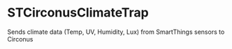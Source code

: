 # STCirconusClimateTrap
Sends climate data (Temp, UV, Humidity, Lux) from SmartThings sensors to Circonus
